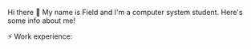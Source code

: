 Hi there 👋
My name is Field and I'm a computer system student. Here's some info about me!

⚡ Work experience:
   <!--- None --->

<!---
fieingiseee/fieingiseee is a ✨ special ✨ repository because its `README.md` (this file) appears on your GitHub profile.
You can click the Preview link to take a look at your changes.
--->
